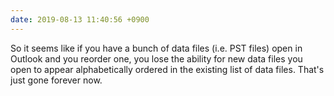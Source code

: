 ```yaml
---
date: 2019-08-13 11:40:56 +0900
---
```

So it seems like if you have a bunch of data files (i.e. PST files) open in Outlook and you reorder one, you lose the ability for new data files you open to appear alphabetically ordered in the existing list of data files. That's just gone forever now.
